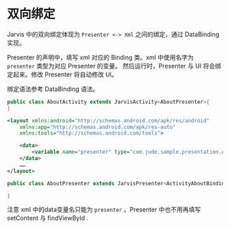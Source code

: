 # 双向绑定
Jarvis 中的双向绑定体现为 `Presenter <-> Xml` 之间的绑定，通过 DataBinding 实现。

Presenter 的声明中，填写 xml 对应的 Binding 类。xml 中使用名字为 `presenter` 类型为对应 Presenter 的变量。
然后运行时，Presenter 与 UI 将会绑定起来。修改 Presenter 将自动修改 UI。

绑定语法参考 DataBinding 语法。

```java
public class AboutActivity extends JarvisActivity<AboutPresenter>{
}
```
```xml
<layout xmlns:android="http://schemas.android.com/apk/res/android"
    xmlns:app="http://schemas.android.com/apk/res-auto"
    xmlns:tools="http://schemas.android.com/tools">

    <data>
        <variable name="presenter" type="com.jude.sample.presentation.AboutPresenter"/>
    </data>
    ……
</layout>
```
```java
public class AboutPresenter extends JarvisPresenter<ActivityAboutBinding> {

}
```

注意 xml 中的data变量名只能为 `presenter` 。Presenter 中也不用再填写setContent 与 findViewById .
